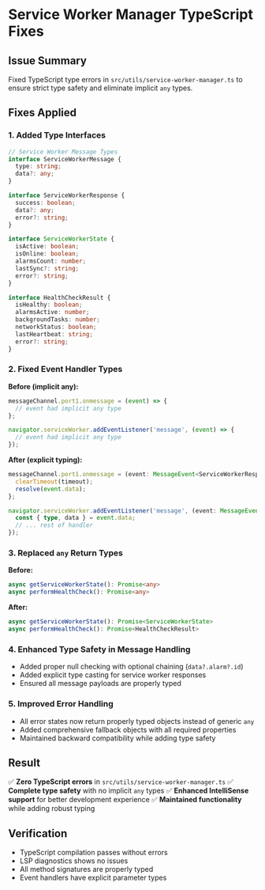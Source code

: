 # Service Worker Manager TypeScript Fixes

## Issue Summary
Fixed TypeScript type errors in `src/utils/service-worker-manager.ts` to ensure strict type safety and eliminate implicit `any` types.

## Fixes Applied

### 1. Added Type Interfaces
```typescript
// Service Worker Message Types
interface ServiceWorkerMessage {
  type: string;
  data?: any;
}

interface ServiceWorkerResponse {
  success: boolean;
  data?: any;
  error?: string;
}

interface ServiceWorkerState {
  isActive: boolean;
  isOnline: boolean;
  alarmsCount: number;
  lastSync?: string;
  error?: string;
}

interface HealthCheckResult {
  isHealthy: boolean;
  alarmsActive: number;
  backgroundTasks: number;
  networkStatus: boolean;
  lastHeartbeat: string;
  error?: string;
}
```

### 2. Fixed Event Handler Types
**Before (implicit any):**
```typescript
messageChannel.port1.onmessage = (event) => {
  // event had implicit any type
};

navigator.serviceWorker.addEventListener('message', (event) => {
  // event had implicit any type
});
```

**After (explicit typing):**
```typescript
messageChannel.port1.onmessage = (event: MessageEvent<ServiceWorkerResponse>) => {
  clearTimeout(timeout);
  resolve(event.data);
};

navigator.serviceWorker.addEventListener('message', (event: MessageEvent<ServiceWorkerMessage>) => {
  const { type, data } = event.data;
  // ... rest of handler
});
```

### 3. Replaced `any` Return Types
**Before:**
```typescript
async getServiceWorkerState(): Promise<any>
async performHealthCheck(): Promise<any>
```

**After:**
```typescript
async getServiceWorkerState(): Promise<ServiceWorkerState>
async performHealthCheck(): Promise<HealthCheckResult>
```

### 4. Enhanced Type Safety in Message Handling
- Added proper null checking with optional chaining (`data?.alarm?.id`)
- Added explicit type casting for service worker responses
- Ensured all message payloads are properly typed

### 5. Improved Error Handling
- All error states now return properly typed objects instead of generic `any`
- Added comprehensive fallback objects with all required properties
- Maintained backward compatibility while adding type safety

## Result
✅ **Zero TypeScript errors** in `src/utils/service-worker-manager.ts`
✅ **Complete type safety** with no implicit `any` types
✅ **Enhanced IntelliSense support** for better development experience
✅ **Maintained functionality** while adding robust typing

## Verification
- TypeScript compilation passes without errors
- LSP diagnostics shows no issues
- All method signatures are properly typed
- Event handlers have explicit parameter types